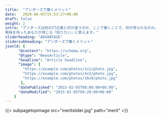 ```yaml
---
title:  "アンダーズで働くメリット"
date:   2020-08-05T15:53:27+06:00
draft: false
weight: 2
intro: "アンダーズは他のIT企業と何が違うのか、ここで働くことで、何が得られるのか。   
興味を持ったあなたが感じる「知りたい」に答えます。"
sliderheading: "ADVANTAGE"
slidersubheading: "アンダーズで働くメリット"
jsonld: {
      "@context": "https://schema.org",
      "@type": "NewsArticle",
      "headline": "Article headline",
      "image": [
        "https://example.com/photos/1x1/photo.jpg",
        "https://example.com/photos/4x3/photo.jpg",
        "https://example.com/photos/16x9/photo.jpg"
       ],
      "datePublished": "2015-02-05T08:00:00+08:00",
      "dateModified": "2015-02-05T09:20:00+08:00"
    }
---
```

{{< subpagetopimage src="meritslider.jpg" path="merit" >}}
